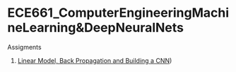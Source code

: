 # ECE661_ComputerEngineeringMachineLearning&DeepNeuralNets

Assigments
1. [Linear Model, Back Propagation and Building a CNN](https://github.com/BarbaraPFloresRios/ECE661_ComputerEngineeringMachineLearningAndDeepNeuralNets/blob/main/Assigment_1_LinearModel_BackPropagation_CNN/Homework_1_Linear_Model__Back_Propagation_and_Building_a_CNN_Barbara_Flores.pdf))


 
